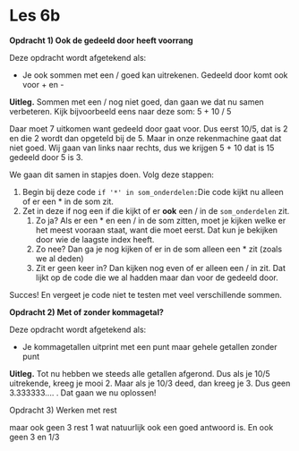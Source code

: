 # Les 6b

 **Opdracht 1\) Ook de gedeeld door heeft voorrang**

Deze opdracht wordt afgetekend als:

* Je ook sommen met een / goed kan uitrekenen. Gedeeld door komt ook voor + en -

**Uitleg.** Sommen met een / nog niet goed, dan gaan we dat nu samen verbeteren. Kijk bijvoorbeeld eens naar deze som: 5 + 10 / 5

Daar moet 7 uitkomen want gedeeld door gaat voor. Dus eerst 10/5, dat is 2 en die 2 wordt dan opgeteld bij de 5. Maar in onze rekenmachine gaat dat niet goed. Wij gaan van links naar rechts, dus we krijgen 5 + 10 dat is 15 gedeeld door 5 is 3.

We gaan dit samen in stapjes doen. Volg deze stappen:

1. Begin bij deze code `if '*' in som_onderdelen:`Die code kijkt nu alleen of er een \* in de som zit.
2. Zet in deze if nog een if die kijkt of er **ook** een / in de `som_onderdelen` zit.
   1. Zo ja? Als er een \* en een / in de som zitten, moet je kijken welke er het meest vooraan staat, want die moet eerst. Dat kun je bekijken door wie de laagste index heeft.
   2. Zo nee? Dan ga je nog kijken of er in de som alleen een \* zit \(zoals we al deden\)
   3. Zit er geen keer in? Dan kijken nog even of er alleen een / in zit. Dat lijkt op de code die we al hadden maar dan voor de gedeeld door. 

Succes! En vergeet je code niet te testen met veel verschillende sommen.

**Opdracht 2\)  Met of zonder kommagetal?**

Deze opdracht wordt afgetekend als:

* Je kommagetallen uitprint met een punt maar gehele getallen zonder punt

**Uitleg.** Tot nu hebben we steeds alle getallen afgerond. Dus als je 10/5 uitrekende, kreeg je mooi 2. Maar als je 10/3 deed, dan kreeg je 3. Dus geen 3.333333.... . Dat gaan we nu oplossen!



Opdracht 3\) Werken met rest



maar ook geen 3 rest 1 wat natuurlijk ook een goed antwoord is. En ook geen 3 en 1/3



